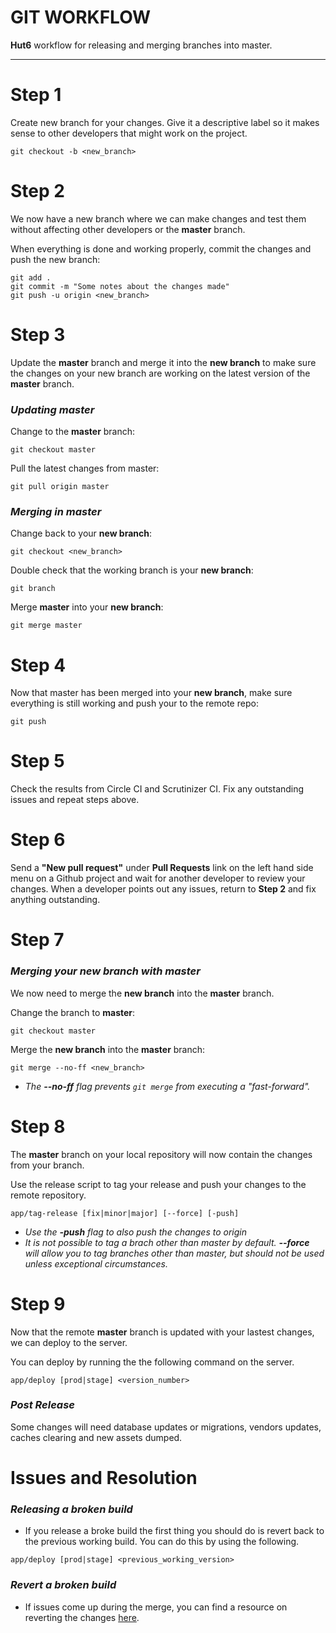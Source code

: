 # GIT WORKFLOW

**Hut6** workflow for releasing and merging branches into master.

---

# Step 1

Create new branch for your changes. Give it a descriptive label so it makes sense to other developers that might work on the project. 

	git checkout -b <new_branch>
    
# Step 2

We now have a new branch where we can make changes and test them without affecting other developers or the **master** branch.

When everything is done and working properly, commit the changes and push the new branch:

	git add .
	git commit -m "Some notes about the changes made"
	git push -u origin <new_branch> 

# Step 3

Update the **master** branch and merge it into the **new branch** to make sure the changes on your new branch are working on the latest version of the **master** branch.

### *Updating master*

Change to the **master** branch:

	git checkout master
	
Pull the latest changes from master:

	git pull origin master


### *Merging in master*

Change back to your **new branch**:

	git checkout <new_branch>

Double check that the working branch is your **new branch**:

	git branch

Merge **master** into your **new branch**:

	git merge master
	
# Step 4 

Now that master has been merged into your **new branch**, make sure everything is still working and push your to the remote repo:

	git push 

# Step 5

Check the results from Circle CI and Scrutinizer CI. Fix any outstanding issues and repeat steps above.

# Step 6

Send a **"New pull request"** under **Pull Requests** link on the left hand side menu on a Github project and wait for another developer to review your changes. When a developer points out any issues, return to **Step 2** and fix anything outstanding.

# Step 7

### *Merging your new branch with master*

We now need to merge the **new branch** into the **master** branch.

Change the branch to **master**:

	git checkout master
	
Merge the **new branch** into the **master** branch:

	git merge --no-ff <new_branch>
	
* *The **--no-ff** flag prevents `git merge` from executing a "fast-forward".*

# Step 8

The **master** branch on your local repository will now contain the changes from your branch.

Use the release script to tag your release and push your changes to the remote repository.

    app/tag-release [fix|minor|major] [--force] [-push]
    
* *Use the **-push** flag to also push the changes to origin*
* *It is not possible to tag a brach other than master by default. **--force** will allow you to tag branches other than master, but should not be used unless exceptional circumstances.*

# Step 9

Now that the remote **master** branch is updated with your lastest changes, we can deploy to the server.

You can deploy by running the the following command on the server.

	app/deploy [prod|stage] <version_number>

### *Post Release*

Some changes will need database updates or migrations, vendors updates, caches clearing and new assets dumped.

# Issues and Resolution 

### *Releasing a broken build*
* If you release a broke build the first thing you should do is revert back to the previous working build. You can do this by using the following.

`app/deploy [prod|stage] <previous_working_version>`

### *Revert a broken build*
* If issues come up during the merge, you can find a resource on reverting the changes [here](http://git-scm.com/blog/2010/03/02/undoing-merges.html).

